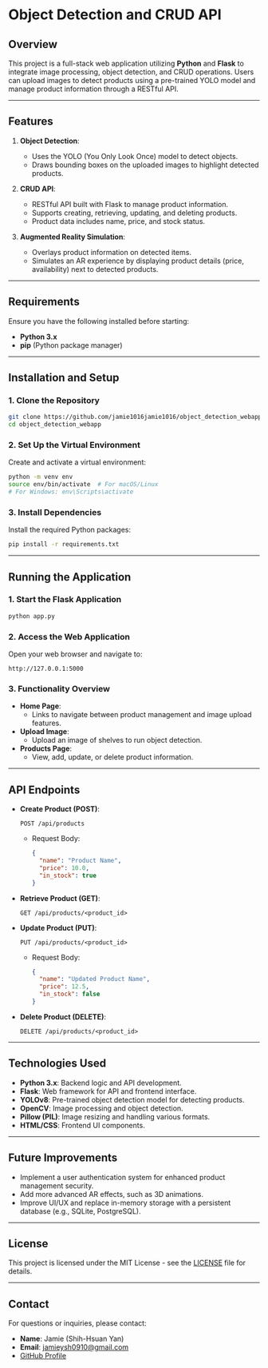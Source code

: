 # Object Detection and CRUD API

## Overview
This project is a full-stack web application utilizing **Python** and **Flask** to integrate image processing, object detection, and CRUD operations. Users can upload images to detect products using a pre-trained YOLO model and manage product information through a RESTful API.

---

## Features
1. **Object Detection**:
   - Uses the YOLO (You Only Look Once) model to detect objects.
   - Draws bounding boxes on the uploaded images to highlight detected products.

2. **CRUD API**:
   - RESTful API built with Flask to manage product information.
   - Supports creating, retrieving, updating, and deleting products.
   - Product data includes name, price, and stock status.

3. **Augmented Reality Simulation**:
   - Overlays product information on detected items.
   - Simulates an AR experience by displaying product details (price, availability) next to detected products.

---

## Requirements
Ensure you have the following installed before starting:
- **Python 3.x**
- **pip** (Python package manager)

---

## Installation and Setup

### 1. Clone the Repository
```bash
git clone https://github.com/jamie1016jamie1016/object_detection_webapp.git
cd object_detection_webapp
```

### 2. Set Up the Virtual Environment
Create and activate a virtual environment:
```bash
python -m venv env
source env/bin/activate  # For macOS/Linux
# For Windows: env\Scripts\activate
```

### 3. Install Dependencies
Install the required Python packages:
```bash
pip install -r requirements.txt
```

---

## Running the Application

### 1. Start the Flask Application
```bash
python app.py
```

### 2. Access the Web Application
Open your web browser and navigate to:
```
http://127.0.0.1:5000
```

### 3. Functionality Overview
- **Home Page**:
  - Links to navigate between product management and image upload features.
- **Upload Image**:
  - Upload an image of shelves to run object detection.
- **Products Page**:
  - View, add, update, or delete product information.

---

## API Endpoints

- **Create Product (POST)**:
  ```http
  POST /api/products
  ```
  - Request Body: 
    ```json
    {
      "name": "Product Name",
      "price": 10.0,
      "in_stock": true
    }
    ```

- **Retrieve Product (GET)**:
  ```http
  GET /api/products/<product_id>
  ```

- **Update Product (PUT)**:
  ```http
  PUT /api/products/<product_id>
  ```
  - Request Body: 
    ```json
    {
      "name": "Updated Product Name",
      "price": 12.5,
      "in_stock": false
    }
    ```

- **Delete Product (DELETE)**:
  ```http
  DELETE /api/products/<product_id>
  ```

---

## Technologies Used
- **Python 3.x**: Backend logic and API development.
- **Flask**: Web framework for API and frontend interface.
- **YOLOv8**: Pre-trained object detection model for detecting products.
- **OpenCV**: Image processing and object detection.
- **Pillow (PIL)**: Image resizing and handling various formats.
- **HTML/CSS**: Frontend UI components.

---

## Future Improvements
- Implement a user authentication system for enhanced product management security.
- Add more advanced AR effects, such as 3D animations.
- Improve UI/UX and replace in-memory storage with a persistent database (e.g., SQLite, PostgreSQL).

---

## License
This project is licensed under the MIT License - see the [LICENSE](./LICENSE) file for details.

---

## Contact
For questions or inquiries, please contact:
- **Name**: Jamie (Shih-Hsuan Yan)
- **Email**: [jamieysh0910@gmail.com](mailto:jamieysh0910@gmail.com)
- [GitHub Profile](https://github.com/jamie1016jamie1016)